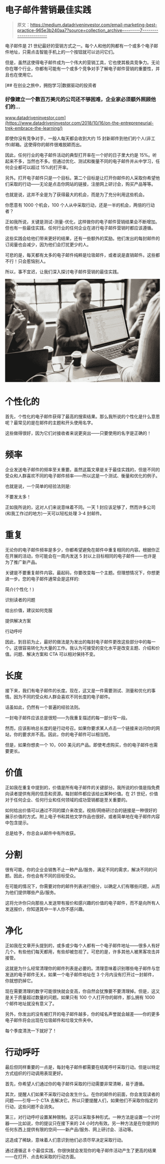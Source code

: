 # 电子邮件营销最佳实践

> 原文：<https://medium.datadriveninvestor.com/email-marketing-best-practice-965e3b240aa7?source=collection_archive---------7----------------------->

电子邮件是 21 世纪最好的营销方式之一。每个人和他的狗都有一个或多个电子邮件地址，只需点击智能手机上的一个按钮就可以访问它们。

但是，虽然这使得电子邮件成为一个伟大的营销工具，它也使其极具竞争力。无论你在哪个行业，你都有可能有一个或多个竞争对手了解电子邮件营销的重要性，并且也在使用它。

[](https://www.datadriveninvestor.com/2018/10/16/on-the-entrepreneurial-trek-embrace-the-learning/) [## 在创业之旅中，拥抱学习|数据驱动的投资者

### 好像建立一个数百万美元的公司还不够困难，企业家必须额外照顾他们的…

www.datadriveninvestor.com](https://www.datadriveninvestor.com/2018/10/16/on-the-entrepreneurial-trek-embrace-the-learning/) 

即使你没有竞争对手，一般人每天都会收到大约 15 封新邮件到他们的个人(非工作)邮箱。这使得你的邮件很难脱颖而出。

因此，任何行业的电子邮件活动的典型打开率在一个好的日子里大约是 15%。听起来不多，当然也不多。但通过优化、测试和衡量不同的电子邮件并从中学习，任何企业都可以超过 15%的打开率。

另外。打开电子邮件只是一个目标。第二个目标是让打开你邮件的人采取你希望他们采取的行动——无论是点击你网站的链接，注册网上研讨会，购买产品等等。

也就是说，这并不全是为了获得最大的机会，而是为了充分利用这些机会。

你愿意有 1000 个机会，100 个人从中采取行动，还是一半的机会，两倍的行动者？

正如我所说，关键是测试-测量-优化，这样做你的电子邮件营销结果会不断增加。但也有一些最佳实践，任何行业的任何企业在进行电子邮件营销时都应该遵循。

这些实践会给他们带来更好的结果，还有一些额外的奖励。他们发出的每封邮件的订阅量也会减少，因为他们会打扰更少的人。

可悲的是，每天都有太多的电子邮件纯粹是垃圾邮件，或者说是直销邮件。这些都不行！只会惹恼别人。

所以，事不宜迟，让我们深入探讨电子邮件营销的最佳实践。

![](img/909d46c6b9dde67704e2cc3480891ed9.png)

# 个性化的

首先，个性化的电子邮件获得了最高的搜索结果。那么我所说的个性化是什么意思呢？最常见的是在邮件的主题和开头使用名字。

这些做得很好，因为它们对接收者来说更突出——只要使用的名字是正确的！

# 频率

企业发送电子邮件的频率至关重要。虽然这篇文章是关于最佳实践的，但是不同的受众和人群喜欢不同的电子邮件频率——所以这是一个测试、衡量和优化的例子。

也就是说，一个简单的经验法则是:

不要发太多！

正如我所说的，这对人们来说意味着不同。一天 1 封应该足够了，然而许多公司(和我工作过的地方)一天可以轻松处理 3-4 封邮件。

# 重复

无论你的电子邮件频率是多少，你都希望避免在邮件中重复相同的内容。根据你正在开展的活动，你可能会在一周内发送 5 封以上目标相同的电子邮件——也许是为了推广新产品。

关键是不要重复邮件内容。最起码，你要改变每一个主题。但理想情况下，你想更进一步。您的电子邮件通常会是这样的:

简介(个性化！)

识别读者的问题

给出价值，建议如何克服

提供解决方案

行动呼吁

因此，到目前为止，最好的做法是为发出的每封电子邮件更改这些部分中的每一个。这很容易转化为大量的工作。我认为可接受的变化水平是改变主题、介绍和价值。问题、解决方案和 CTA 可以相对保持不变。

# 长度

接下来，我们有电子邮件的长度。现在，这又是一件需要测试、测量和优化的事情。因为不同的受众和人群会喜欢不同长度的电子邮件。

话虽如此，仍然有一个普遍的经验法则。

一封电子邮件应该总是很短——为我重复描述的每一部分写一段。

然而，应该影响总长度的是行动号召。如果你要求某人点击一个链接来访问你的网站，你的要求并不高。因此，你的电子邮件可以相当短。

但是，如果你想卖一个 10，000 美元的产品。即使考虑购买，你的电子邮件也需要更长。

# 价值

正如我在重复中提到的，价值是所有电子邮件的关键部分。我所说的价值是指免费向读者提供有用的信息和资源。每封邮件都应该给出某种价值。在 21 世纪，价值对于任何企业、任何行业和任何领域的成功营销都是至关重要的。

如何给出价值可以通过不同的媒介来改变。视频/网络研讨会的链接是一种很好的展示价值的方式。附上电子书和其他文学作品也很好。或者简单地在电子邮件内容中包含提示。

总是给予，你总会从邮件中有所收获。

# 分割

很有可能，你的企业会销售不止一种产品/服务，满足不同的需求，解决不同的问题。因此，你也会有不同的目标受众。

在可能的情况下，你需要对你的邮件列表进行细分，以确定人们有哪些问题，从而为他们提供哪些产品/服务。

这将允许你只向那些人发送带有报价和感兴趣的价值的电子邮件，而不是向所有人发送报价，你知道其中一半人你不感兴趣。

# 净化

正如我在文章开头提到的，或多或少每个人都有一个电子邮件地址——很多人有好几个。有些他们每天都用，有些却被忽视了。可悲的是，许多其他人被黑客攻击并接管。

这就是为什么经常清理你的邮件列表是必要的。清理意味着识别哪些电子邮件与您发送的电子邮件无关。如果一个电子邮件地址在 3 个月内没有打开过一封邮件，你就想扔掉它。

现在需要清理的数字可能很快就会变高，你自然会犹豫要不要清理掉。但是，这又是关于质量超过数量的问题。如果只有 100 个人打开你的邮件，那么拥有 1000 个邮件地址就没有意义了。

另外，你发出的没有被打开的电子邮件越多，你的域名声誉就会越差——你的更多电子邮件将会出现在垃圾邮件和垃圾文件夹中。

每个季度清洗一下就好了！

# 行动呼吁

最后但同样重要的一点是，每封电子邮件都需要在结尾呼吁采取行动。但是以特定方式组织的行动调用表现更好。

首先，你希望人们通过你的电子邮件采取的行动需要非常清晰，易于遵循。

其次，提醒人们如果不采取行动会发生什么。在你的邮件的前面，你会发现读者的问题——引导一个 CTA 去解决它。所以只要提醒人们，如果他们不采取你指定的行动，这些问题不会消失。

第三，对行动呼吁设置某种限制。这可以采取多种形式。一种方法是设置一个计时器——比如说，你的提议只在接下来的 24 小时内有效。另一种方法是在你提供的任何东西上提供有限的空间——新产品/服务、网上研讨会、活动等。

这造成了稀缺，意味着人们意识到他们必须尽早决定采取行动。

通过遵循这 8 个最佳实践，你很快就会发现你的电子邮件活动产生了更高的结果——在打开、点击和采取的行动方面。